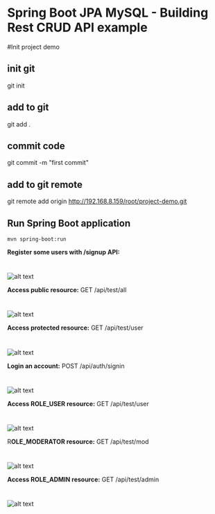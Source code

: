 # Spring Boot JPA MySQL - Building Rest CRUD API example
#Init project demo

## init git
git init
## add to git
git add .
## commit code
git commit -m "first commit"
## add to git remote
git remote add origin http://192.168.8.159/root/project-demo.git

## Run Spring Boot application
```
mvn spring-boot:run
```

**Register some users with /signup API:**
# 
![alt text](https://www.bezkoder.com/wp-content/uploads/2019/10/spring-boot-authentication-jwt-spring-security-signup-mod.png)

**Access public resource:** GET /api/test/all
# 
![alt text](https://www.bezkoder.com/wp-content/uploads/2019/10/spring-boot-authentication-jwt-spring-security-get-public-resource.png)

**Access protected resource:** GET /api/test/user
# 
![alt text](https://www.bezkoder.com/wp-content/uploads/2019/10/spring-boot-authentication-jwt-spring-security-get-user-resource-unauthorized.png)

**Login an account:** POST /api/auth/signin
# 
![alt text](https://www.bezkoder.com/wp-content/uploads/2019/10/spring-boot-authentication-jwt-spring-security-login-mod.png)

**Access ROLE_USER resource:** GET /api/test/user
# 
![alt text](https://www.bezkoder.com/wp-content/uploads/2019/10/spring-boot-authentication-jwt-spring-security-get-user-resource.png)

R**OLE_MODERATOR resource:** GET /api/test/mod
# 
![alt text](https://www.bezkoder.com/wp-content/uploads/2019/10/spring-boot-authentication-jwt-spring-security-get-mod-resource.png)

**Access ROLE_ADMIN resource:** GET /api/test/admin
# 
![alt text](https://www.bezkoder.com/wp-content/uploads/2019/10/spring-boot-authentication-jwt-spring-security-get-admin-resource-unauthorized.png)

